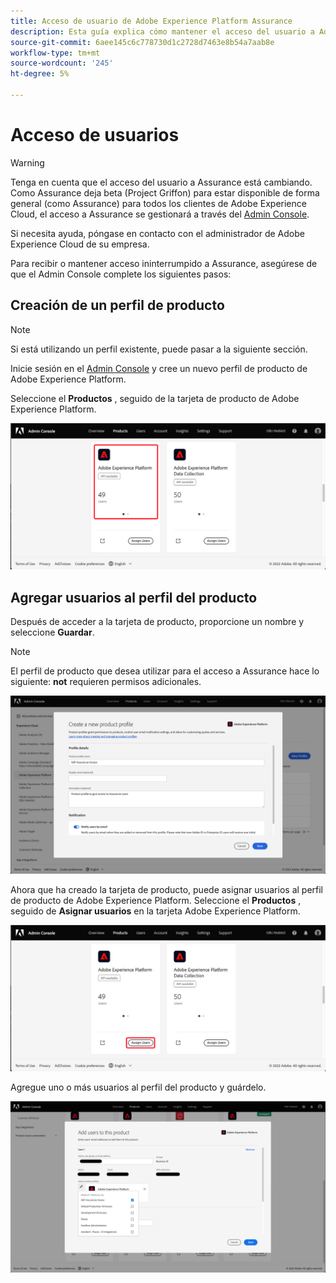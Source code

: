 ```yaml
---
title: Acceso de usuario de Adobe Experience Platform Assurance
description: Esta guía explica cómo mantener el acceso del usuario a Adobe Experience Platform Assurance administrándolo a través del Admin Console.
source-git-commit: 6aee145c6c778730d1c2728d7463e8b54a7aab8e
workflow-type: tm+mt
source-wordcount: '245'
ht-degree: 5%

---
```



# Acceso de usuarios

>[!WARNING]
>
>Tenga en cuenta que el acceso del usuario a Assurance está cambiando. Como Assurance deja beta (Project Griffon) para estar disponible de forma general (como Assurance) para todos los clientes de Adobe Experience Cloud, el acceso a Assurance se gestionará a través del [Admin Console](https://helpx.adobe.com/es/enterprise/using/admin-console.html).
>
>Si necesita ayuda, póngase en contacto con el administrador de Adobe Experience Cloud de su empresa.

Para recibir o mantener acceso ininterrumpido a Assurance, asegúrese de que el Admin Console complete los siguientes pasos:

## Creación de un perfil de producto

>[!NOTE]
>
>Si está utilizando un perfil existente, puede pasar a la siguiente sección.

Inicie sesión en el [Admin Console](https://adminconsole.adobe.com/) y cree un nuevo perfil de producto de Adobe Experience Platform.

Seleccione el **Productos** , seguido de la tarjeta de producto de Adobe Experience Platform.

![Vista de análisis de Adobe Experience Platform Assurance](./images/get-access/analytics-view.png)

## Agregar usuarios al perfil del producto

Después de acceder a la tarjeta de producto, proporcione un nombre y seleccione **Guardar**.

>[!NOTE]
>
>El perfil de producto que desea utilizar para el acceso a Assurance hace lo siguiente: **not** requieren permisos adicionales.

![Perfil de producto de Adobe Experience Platform](./images/get-access/product-profile.png)

Ahora que ha creado la tarjeta de producto, puede asignar usuarios al perfil de producto de Adobe Experience Platform. Seleccione el **Productos** , seguido de **Asignar usuarios** en la tarjeta Adobe Experience Platform.

![Asignación de usuarios al perfil del producto](./images/get-access/assign-users.png)

Agregue uno o más usuarios al perfil del producto y guárdelo.

![Adición de usuarios al perfil de producto](./images/get-access/add-users.png)
